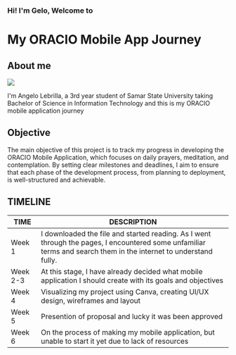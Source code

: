 ### Hi! I'm Gelo, Welcome to
# My ORACIO Mobile App Journey
</a>


## About me
<a href="https://www.facebook.com/angelolebrilla05?mibextid=ZbWKwL" target="_blank">
    <img src="https://img.shields.io/badge/-Facebook-1877F2?&style=for-the-badge&logo=facebook&logoColor=white" />
</a>

I'm Angelo Lebrilla, a 3rd year student of Samar State University taking Bachelor of Science in Information Technology and this is my ORACIO mobile application journey

## Objective

The main objective of this project is to track my progress in developing the ORACIO Mobile Application, which focuses on daily prayers, meditation, and contemplation. By setting clear milestones and deadlines, I aim to ensure that each phase of the development process, from planning to deployment, is well-structured and achievable. 

## TIMELINE

| TIME                                         | DESCRIPTION         |
|-----------------------------------------------|----------------------------|
| Week 1         | I downloaded the file and started reading. As I went through the pages, I encountered some unfamiliar terms and search them in the internet to understand fully.|
| Week 2-3 | At this stage, I have already decided what mobile application I should create with its goals and objectives|
| Week 4         | Visualizing my project using Canva, creating UI/UX design, wireframes and layout|
| Week 5     | Presention of proposal and lucky it was been approved|
| Week 6                  | On the process of making my mobile application, but unable to start it yet due to lack of resources|






